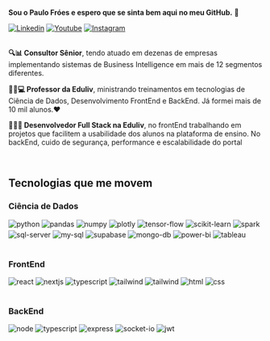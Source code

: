 <b>Sou o Paulo Fróes e espero que se sinta bem aqui no meu GitHub.</b> 👋

[![Linkedin](https://img.shields.io/badge/LinkedIn-0077B5?style=for-the-badge&logo=linkedin&logoColor=white)](https://www.linkedin.com/in/paulo-froes/)
[![Youtube](https://img.shields.io/badge/YouTube-FF0000?style=for-the-badge&logo=youtube&logoColor=white)](https://www.youtube.com/@paulofroes6217/)
[![Instagram](https://img.shields.io/badge/Instagram-E4405F?style=for-the-badge&logo=instagram&logoColor=white)](https://www.instagram.com/eupaulofroes/)
<br>
<br>

<p>
    <b>🔍📊 Consultor Sênior</b>, tendo atuado em dezenas de empresas implementando sistemas de Business Intelligence em mais de 12 segmentos diferentes.
</p>
<p>
    <b>👨‍🏫💻 Professor da Eduliv</b>, ministrando treinamentos em tecnologias de Ciência de Dados, Desenvolvimento FrontEnd e BackEnd. Já formei mais de 10 mil alunos.❤️
</p>
<p>
    <b>👨‍💻🌐 Desenvolvedor Full Stack na Eduliv</b>, no frontEnd trabalhando em projetos que facilitem a usabilidade dos alunos na plataforma de ensino. No backEnd, cuido de segurança, performance e escalabilidade do portal
</p>

<!-- ![GitHub Stats](https://github-readme-stats.vercel.app/api?username=pauloFroes&show_icons=true&theme=dracula) -->
<br>

## Tecnologias que me movem

### Ciência de Dados

<div style="display:flex; gap: 4px; flex-wrap: wrap">
    <img alt="python" src="https://img.shields.io/badge/Python-14354C?style=for-the-badge&logo=python&logoColor=white"/>
    <img alt="pandas" src="https://img.shields.io/badge/pandas-150458.svg?style=for-the-badge&logo=pandas&logoColor=white"/>
    <img alt="numpy" src="https://img.shields.io/badge/NumPy-013243.svg?style=for-the-badge&logo=NumPy&logoColor=white"/>
    <img alt="plotly" src="https://img.shields.io/badge/Plotly-3F4F75.svg?style=for-the-badge&logo=Plotly&logoColor=white"/>
    <img alt="tensor-flow" src="https://img.shields.io/badge/TensorFlow-FF6F00.svg?style=for-the-badge&logo=TensorFlow&logoColor=white"/>
    <img alt="scikit-learn" src="https://img.shields.io/badge/scikitlearn-F7931E.svg?style=for-the-badge&logo=scikit-learn&logoColor=white"/>
    <img alt="spark" src="https://img.shields.io/badge/Apache%20Spark-E25A1C.svg?style=for-the-badge&logo=Apache-Spark&logoColor=white"/>
    <img alt="sql-server" src="https://img.shields.io/badge/Microsoft%20SQL%20Server-CC2927.svg?style=for-the-badge&logo=Microsoft-SQL-Server&logoColor=white"/>
    <img alt="my-sql" src="https://img.shields.io/badge/MySQL-4479A1.svg?style=for-the-badge&logo=MySQL&logoColor=white"/>
    <img alt="supabase" src="https://img.shields.io/badge/Supabase-3FCF8E.svg?style=for-the-badge&logo=Supabase&logoColor=white"/>
    <img alt="mongo-db" src="https://img.shields.io/badge/MongoDB-47A248.svg?style=for-the-badge&logo=MongoDB&logoColor=white"/>
    <img alt="power-bi" src="https://img.shields.io/badge/Power%20BI-F2C811.svg?style=for-the-badge&logo=Power-BI&logoColor=black"/>
    <img alt="tableau" src="https://img.shields.io/badge/Tableau-E97627.svg?style=for-the-badge&logo=Tableau&logoColor=white"/>
</div>
<br>

### FrontEnd

<div style="display:flex; gap: 4px; flex-wrap: wrap">
        <img alt="react" src="https://img.shields.io/badge/React-61DAFB.svg?style=for-the-badge&logo=React&logoColor=black"/>
        <img alt="nextjs" src="https://img.shields.io/badge/Next.js-000000.svg?style=for-the-badge&logo=nextdotjs&logoColor=white"/>
        <img alt="typescript" src="https://img.shields.io/badge/TypeScript-3178C6.svg?style=for-the-badge&logo=TypeScript&logoColor=white"/>
        <img alt="tailwind" src="https://img.shields.io/badge/Tailwind%20CSS-06B6D4.svg?style=for-the-badge&logo=Tailwind-CSS&logoColor=white"/>
        <img alt="tailwind" src="https://img.shields.io/badge/styledcomponents-DB7093.svg?style=for-the-badge&logo=styled-components&logoColor=white"/>
        <img alt="html" src="https://img.shields.io/badge/HTML5-E34F26.svg?style=for-the-badge&logo=HTML5&logoColor=white"/>
        <img alt="css" src="https://img.shields.io/badge/CSS3-1572B6.svg?style=for-the-badge&logo=CSS3&logoColor=white"/>
</div>
<br>

### BackEnd

<div style="display:flex; gap: 4px; flex-wrap: wrap">
        <img alt="node" src="https://img.shields.io/badge/Node.js-339933.svg?style=for-the-badge&logo=nodedotjs&logoColor=white"/>
        <img alt="typescript" src="https://img.shields.io/badge/tsnode-3178C6.svg?style=for-the-badge&logo=ts-node&logoColor=white"/>
        <img alt="express" src="https://img.shields.io/badge/Express-000000.svg?style=for-the-badge&logo=Express&logoColor=white"/>
        <img alt="socket-io" src="https://img.shields.io/badge/Socket.io-010101.svg?style=for-the-badge&logo=socketdotio&logoColor=white"/>
        <img alt="jwt" src="https://img.shields.io/badge/JSON%20Web%20Tokens-000000.svg?style=for-the-badge&logo=JSON-Web-Tokens&logoColor=white"/>
</div>
<br>
<br>
